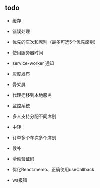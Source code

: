 ## todo

+ 缓存
+ 错误处理
+ 优先的车次和席别（最多可选5个优先席别）
+ 使用服务器时间
+ service-worker 通知
+ 灰度发布
+ 骨架屏
+ 代理迁移到本地服务
+ 监控系统
+ 多人支持分配不同席别
+ 中转
+ 订单多个车次多个席别

+ 候补
+ 滑动验证码
+ 优化React.memo、正确使用useCallback
+ ws报错
